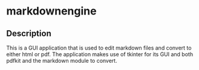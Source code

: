 # markdownengine

## Description
This is a GUI application that is used to edit markdown files and convert to either html or pdf. The application makes use of tkinter for its GUI and both pdfkit and the markdown module to convert.
